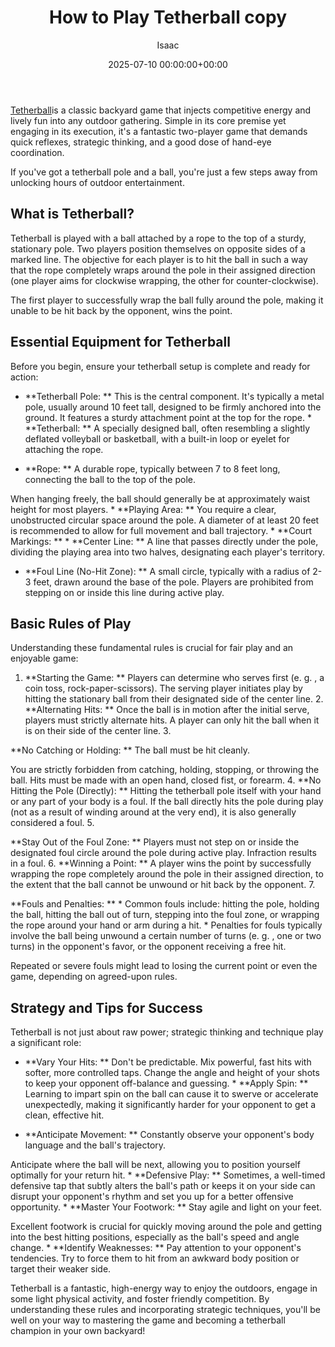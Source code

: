 ﻿---
title: How to Play Tetherball   copy
description: Tetherball is a classic backyard game that injects competitive energy and lively fun into any outdoor gathering. Simple in its core premise yet engaging in...
slug: /how-to-play-tetherball/
date: 2025-07-10 00:00:00+00:00
lastmod: 2025-07-10 00:00:00+03:00
author: Isaac
categories:

- Lawn Care

- Guides
tags:

- lawn-care

- tetherball

- master
---

[Tetherball](https://pestpolicy.com/how-to-play-tetherball/)is a classic backyard game that injects competitive energy and lively fun into any outdoor gathering. Simple in its core premise yet engaging in its execution, it's a fantastic two-player game that demands quick reflexes, strategic thinking, and a good dose of hand-eye coordination.

If you've got a tetherball pole and a ball, you're just a few steps away from unlocking hours of outdoor entertainment.

##  What is Tetherball?

Tetherball is played with a ball attached by a rope to the top of a sturdy, stationary pole. Two players position themselves on opposite sides of a marked line. The objective for each player is to hit the ball in such a way that the rope completely wraps around the pole in their assigned direction (one player aims for clockwise wrapping, the other for counter-clockwise).

The first player to successfully wrap the ball fully around the pole, making it unable to be hit back by the opponent, wins the point.

##  Essential Equipment for Tetherball

Before you begin, ensure your tetherball setup is complete and ready for action:

* **Tetherball Pole: ** This is the central component. It's typically a metal pole, usually around 10 feet tall, designed to be firmly anchored into the ground. It features a sturdy attachment point at the top for the rope. * **Tetherball: ** A specially designed ball, often resembling a slightly deflated volleyball or basketball, with a built-in loop or eyelet for attaching the rope.

* **Rope: ** A durable rope, typically between 7 to 8 feet long, connecting the ball to the top of the pole.

When hanging freely, the ball should generally be at approximately waist height for most players. * **Playing Area: ** You require a clear, unobstructed circular space around the pole. A diameter of at least 20 feet is recommended to allow for full movement and ball trajectory. * **Court Markings: ** * **Center Line: ** A line that passes directly under the pole, dividing the playing area into two halves, designating each player's territory.

* **Foul Line (No-Hit Zone): ** A small circle, typically with a radius of 2-3 feet, drawn around the base of the pole. Players are prohibited from stepping on or inside this line during active play.

##  Basic Rules of Play

Understanding these fundamental rules is crucial for fair play and an enjoyable game:

1. **Starting the Game: ** Players can determine who serves first (e. g. , a coin toss, rock-paper-scissors). The serving player initiates play by hitting the stationary ball from their designated side of the center line. 2. **Alternating Hits: ** Once the ball is in motion after the initial serve, players must strictly alternate hits. A player can only hit the ball when it is on their side of the center line. 3.

**No Catching or Holding: ** The ball must be hit cleanly.

You are strictly forbidden from catching, holding, stopping, or throwing the ball. Hits must be made with an open hand, closed fist, or forearm. 4. **No Hitting the Pole (Directly): ** Hitting the tetherball pole itself with your hand or any part of your body is a foul. If the ball directly hits the pole during play (not as a result of winding around at the very end), it is also generally considered a foul. 5.

**Stay Out of the Foul Zone: ** Players must not step on or inside the designated foul circle around the pole during active play. Infraction results in a foul. 6. **Winning a Point: ** A player wins the point by successfully wrapping the rope completely around the pole in their assigned direction, to the extent that the ball cannot be unwound or hit back by the opponent. 7.

**Fouls and Penalties: ** * Common fouls include: hitting the pole, holding the ball, hitting the ball out of turn, stepping into the foul zone, or wrapping the rope around your hand or arm during a hit. * Penalties for fouls typically involve the ball being unwound a certain number of turns (e. g. , one or two turns) in the opponent's favor, or the opponent receiving a free hit.

Repeated or severe fouls might lead to losing the current point or even the game, depending on agreed-upon rules.

##  Strategy and Tips for Success

Tetherball is not just about raw power; strategic thinking and technique play a significant role:

* **Vary Your Hits: ** Don't be predictable. Mix powerful, fast hits with softer, more controlled taps. Change the angle and height of your shots to keep your opponent off-balance and guessing. * **Apply Spin: ** Learning to impart spin on the ball can cause it to swerve or accelerate unexpectedly, making it significantly harder for your opponent to get a clean, effective hit.

* **Anticipate Movement: ** Constantly observe your opponent's body language and the ball's trajectory.

Anticipate where the ball will be next, allowing you to position yourself optimally for your return hit. * **Defensive Play: ** Sometimes, a well-timed defensive tap that subtly alters the ball's path or keeps it on your side can disrupt your opponent's rhythm and set you up for a better offensive opportunity. * **Master Your Footwork: ** Stay agile and light on your feet.

Excellent footwork is crucial for quickly moving around the pole and getting into the best hitting positions, especially as the ball's speed and angle change. * **Identify Weaknesses: ** Pay attention to your opponent's tendencies. Try to force them to hit from an awkward body position or target their weaker side.

Tetherball is a fantastic, high-energy way to enjoy the outdoors, engage in some light physical activity, and foster friendly competition. By understanding these rules and incorporating strategic techniques, you'll be well on your way to mastering the game and becoming a tetherball champion in your own backyard!
